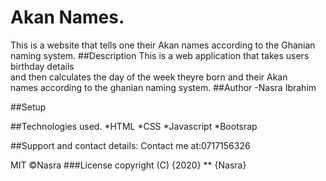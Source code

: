 # Akan Names.
This is a website that tells one their Akan names according to the Ghanian naming system.
##Description
This is a web application that takes  users birthday details <br>and then calculates the day of the 
week theyre born and their Akan </br> names according to the ghanian naming system.
##Author
-Nasra Ibrahim

##Setup

##Technologies used.
*HTML
*CSS
*Javascript
*Bootsrap

##Support and contact details:
Contact me at:0717156326

MIT &COPY;Nasra
###License
copyright (C) {2020} ** {Nasra}
